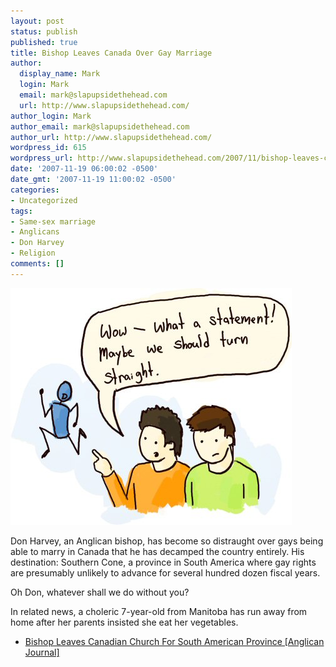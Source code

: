 ```yaml
---
layout: post
status: publish
published: true
title: Bishop Leaves Canada Over Gay Marriage
author:
  display_name: Mark
  login: Mark
  email: mark@slapupsidethehead.com
  url: http://www.slapupsidethehead.com/
author_login: Mark
author_email: mark@slapupsidethehead.com
author_url: http://www.slapupsidethehead.com/
wordpress_id: 615
wordpress_url: http://www.slapupsidethehead.com/2007/11/bishop-leaves-canada/
date: '2007-11-19 06:00:02 -0500'
date_gmt: '2007-11-19 11:00:02 -0500'
categories:
- Uncategorized
tags:
- Same-sex marriage
- Anglicans
- Don Harvey
- Religion
comments: []
---
```

![Leaving Canada](/wp-content/media/2007/11/leaving-canada.jpg)

Don Harvey, an Anglican bishop, has become so distraught over gays being able to marry in Canada that he has decamped the country entirely. His destination: Southern Cone, a province in South America where gay rights are presumably unlikely to advance for several hundred dozen fiscal years.

Oh Don, whatever shall we do without you?

In related news, a choleric 7-year-old from Manitoba has run away from home after her parents insisted she eat her vegetables.

- [Bishop Leaves Canadian Church For South American Province [Anglican Journal]](http://www.anglicanjournal.com/100/article/bishop-leaves-canadian-church-for-south-american-province/)
